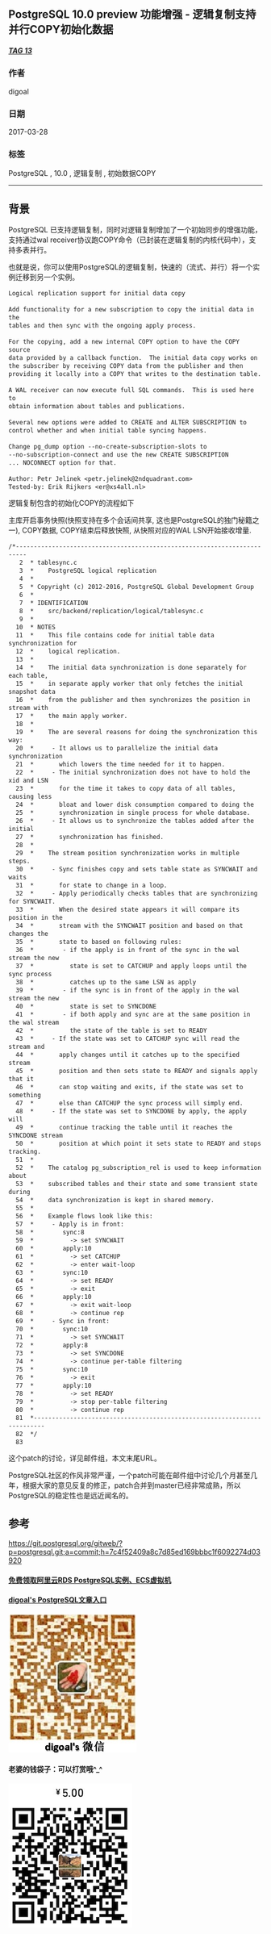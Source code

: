 ## PostgreSQL 10.0 preview 功能增强 - 逻辑复制支持并行COPY初始化数据  
##### [TAG 13](../class/13.md)
                                                                  
### 作者                                                                                                               
digoal                                                             
                                                                    
### 日期                                                               
2017-03-28                                                              
                                                                
### 标签                                                             
PostgreSQL , 10.0 , 逻辑复制 , 初始数据COPY        
                                                                  
----                                                            
                                                                     
## 背景    
PostgreSQL 已支持逻辑复制，同时对逻辑复制增加了一个初始同步的增强功能，支持通过wal receiver协议跑COPY命令（已封装在逻辑复制的内核代码中），支持多表并行。  
  
也就是说，你可以使用PostgreSQL的逻辑复制，快速的（流式、并行）将一个实例迁移到另一个实例。  
  
```  
Logical replication support for initial data copy  
  
Add functionality for a new subscription to copy the initial data in the  
tables and then sync with the ongoing apply process.  
  
For the copying, add a new internal COPY option to have the COPY source  
data provided by a callback function.  The initial data copy works on  
the subscriber by receiving COPY data from the publisher and then  
providing it locally into a COPY that writes to the destination table.  
  
A WAL receiver can now execute full SQL commands.  This is used here to  
obtain information about tables and publications.  
  
Several new options were added to CREATE and ALTER SUBSCRIPTION to  
control whether and when initial table syncing happens.  
  
Change pg_dump option --no-create-subscription-slots to  
--no-subscription-connect and use the new CREATE SUBSCRIPTION  
... NOCONNECT option for that.  
  
Author: Petr Jelinek <petr.jelinek@2ndquadrant.com>  
Tested-by: Erik Rijkers <er@xs4all.nl>  
```  
  
逻辑复制包含的初始化COPY的流程如下  
  
主库开启事务快照(快照支持在多个会话间共享, 这也是PostgreSQL的独门秘籍之一), COPY数据, COPY结束后释放快照, 从快照对应的WAL LSN开始接收增量.  
  
```  
/*-------------------------------------------------------------------------  
   2  * tablesync.c  
   3  *    PostgreSQL logical replication  
   4  *  
   5  * Copyright (c) 2012-2016, PostgreSQL Global Development Group  
   6  *  
   7  * IDENTIFICATION  
   8  *    src/backend/replication/logical/tablesync.c  
   9  *  
  10  * NOTES  
  11  *    This file contains code for initial table data synchronization for  
  12  *    logical replication.  
  13  *  
  14  *    The initial data synchronization is done separately for each table,  
  15  *    in separate apply worker that only fetches the initial snapshot data  
  16  *    from the publisher and then synchronizes the position in stream with  
  17  *    the main apply worker.  
  18  *  
  19  *    The are several reasons for doing the synchronization this way:  
  20  *     - It allows us to parallelize the initial data synchronization  
  21  *       which lowers the time needed for it to happen.  
  22  *     - The initial synchronization does not have to hold the xid and LSN  
  23  *       for the time it takes to copy data of all tables, causing less  
  24  *       bloat and lower disk consumption compared to doing the  
  25  *       synchronization in single process for whole database.  
  26  *     - It allows us to synchronize the tables added after the initial  
  27  *       synchronization has finished.  
  28  *  
  29  *    The stream position synchronization works in multiple steps.  
  30  *     - Sync finishes copy and sets table state as SYNCWAIT and waits  
  31  *       for state to change in a loop.  
  32  *     - Apply periodically checks tables that are synchronizing for SYNCWAIT.  
  33  *       When the desired state appears it will compare its position in the  
  34  *       stream with the SYNCWAIT position and based on that changes the  
  35  *       state to based on following rules:  
  36  *        - if the apply is in front of the sync in the wal stream the new  
  37  *          state is set to CATCHUP and apply loops until the sync process  
  38  *          catches up to the same LSN as apply  
  39  *        - if the sync is in front of the apply in the wal stream the new  
  40  *          state is set to SYNCDONE  
  41  *        - if both apply and sync are at the same position in the wal stream  
  42  *          the state of the table is set to READY  
  43  *     - If the state was set to CATCHUP sync will read the stream and  
  44  *       apply changes until it catches up to the specified stream  
  45  *       position and then sets state to READY and signals apply that it  
  46  *       can stop waiting and exits, if the state was set to something  
  47  *       else than CATCHUP the sync process will simply end.  
  48  *     - If the state was set to SYNCDONE by apply, the apply will  
  49  *       continue tracking the table until it reaches the SYNCDONE stream  
  50  *       position at which point it sets state to READY and stops tracking.  
  51  *  
  52  *    The catalog pg_subscription_rel is used to keep information about  
  53  *    subscribed tables and their state and some transient state during  
  54  *    data synchronization is kept in shared memory.  
  55  *  
  56  *    Example flows look like this:  
  57  *     - Apply is in front:  
  58  *        sync:8  
  59  *          -> set SYNCWAIT  
  60  *        apply:10  
  61  *          -> set CATCHUP  
  62  *          -> enter wait-loop  
  63  *        sync:10  
  64  *          -> set READY  
  65  *          -> exit  
  66  *        apply:10  
  67  *          -> exit wait-loop  
  68  *          -> continue rep  
  69  *     - Sync in front:  
  70  *        sync:10  
  71  *          -> set SYNCWAIT  
  72  *        apply:8  
  73  *          -> set SYNCDONE  
  74  *          -> continue per-table filtering  
  75  *        sync:10  
  76  *          -> exit  
  77  *        apply:10  
  78  *          -> set READY  
  79  *          -> stop per-table filtering  
  80  *          -> continue rep  
  81  *-------------------------------------------------------------------------  
  82  */  
  83   
```  
  
这个patch的讨论，详见邮件组，本文末尾URL。      
      
PostgreSQL社区的作风非常严谨，一个patch可能在邮件组中讨论几个月甚至几年，根据大家的意见反复的修正，patch合并到master已经非常成熟，所以PostgreSQL的稳定性也是远近闻名的。       
    
## 参考    
https://git.postgresql.org/gitweb/?p=postgresql.git;a=commit;h=7c4f52409a8c7d85ed169bbbc1f6092274d03920  
  
  
  
  
  
  
  
  
  
  
  
  
  
#### [免费领取阿里云RDS PostgreSQL实例、ECS虚拟机](https://free.aliyun.com/ "57258f76c37864c6e6d23383d05714ea")
  
  
#### [digoal's PostgreSQL文章入口](https://github.com/digoal/blog/blob/master/README.md "22709685feb7cab07d30f30387f0a9ae")
  
  
![digoal's weixin](../pic/digoal_weixin.jpg "f7ad92eeba24523fd47a6e1a0e691b59")
  
  
#### 老婆的钱袋子：可以打赏哦^_^  
![wife's weixin ds](../pic/wife_weixin_ds.jpg "acd5cce1a143ef1d6931b1956457bc9f")
  
